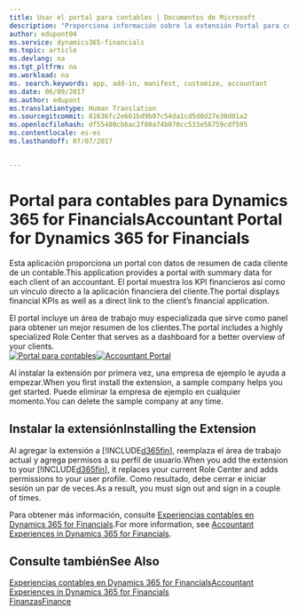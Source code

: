 ```yaml
---
title: Usar el portal para contables | Documentos de Microsoft
description: "Proporciona información sobre la extensión Portal para contables."
author: edupont04
ms.service: dynamics365-financials
ms.topic: article
ms.devlang: na
ms.tgt_pltfrm: na
ms.workload: na
ms. search.keywords: app, add-in, manifest, customize, accountant
ms.date: 06/09/2017
ms.author: edupont
ms.translationtype: Human Translation
ms.sourcegitcommit: 81636fc2e661bd9b07c54da1cd5d0d27e30d01a2
ms.openlocfilehash: df55480cb6ac2f80a74b070cc533e56759cdf595
ms.contentlocale: es-es
ms.lasthandoff: 07/07/2017


---
```

# <a name="accountant-portal-for-dynamics-365-for-financials"></a><span data-ttu-id="d4b1a-103">Portal para contables para Dynamics 365 for Financials</span><span class="sxs-lookup"><span data-stu-id="d4b1a-103">Accountant Portal for Dynamics 365 for Financials</span></span>
<span data-ttu-id="d4b1a-104">Esta aplicación proporciona un portal con datos de resumen de cada cliente de un contable.</span><span class="sxs-lookup"><span data-stu-id="d4b1a-104">This application provides a portal with summary data for each client of an accountant.</span></span> <span data-ttu-id="d4b1a-105">El portal muestra los KPI financieros así como un vínculo directo a la aplicación financiera del cliente.</span><span class="sxs-lookup"><span data-stu-id="d4b1a-105">The portal displays financial KPIs as well as a direct link to the client’s financial application.</span></span>  

<span data-ttu-id="d4b1a-106">El portal incluye un área de trabajo muy especializada que sirve como panel para obtener un mejor resumen de los clientes.</span><span class="sxs-lookup"><span data-stu-id="d4b1a-106">The portal includes a highly specialized Role Center that serves as a dashboard for a better overview of your clients.</span></span>  
<span data-ttu-id="d4b1a-107">[![Portal para contables](./media/ui-extensions-accportal/accountant-portal.png)](https://go.microsoft.com/fwlink/?linkid=851257)</span><span class="sxs-lookup"><span data-stu-id="d4b1a-107">[![Accountant Portal](./media/ui-extensions-accportal/accountant-portal.png)](https://go.microsoft.com/fwlink/?linkid=851257)</span></span>

<span data-ttu-id="d4b1a-108">Al instalar la extensión por primera vez, una empresa de ejemplo le ayuda a empezar.</span><span class="sxs-lookup"><span data-stu-id="d4b1a-108">When you first install the extension, a sample company helps you get started.</span></span> <span data-ttu-id="d4b1a-109">Puede eliminar la empresa de ejemplo en cualquier momento.</span><span class="sxs-lookup"><span data-stu-id="d4b1a-109">You can delete the sample company at any time.</span></span>  

## <a name="installing-the-extension"></a><span data-ttu-id="d4b1a-110">Instalar la extensión</span><span class="sxs-lookup"><span data-stu-id="d4b1a-110">Installing the Extension</span></span>
<span data-ttu-id="d4b1a-111">Al agregar la extensión a [!INCLUDE[d365fin](includes/d365fin_md.md)], reemplaza el área de trabajo actual y agrega permisos a su perfil de usuario.</span><span class="sxs-lookup"><span data-stu-id="d4b1a-111">When you add the extension to your [!INCLUDE[d365fin](includes/d365fin_md.md)], it replaces your current Role Center and adds permissions to your user profile.</span></span> <span data-ttu-id="d4b1a-112">Como resultado, debe cerrar e iniciar sesión un par de veces.</span><span class="sxs-lookup"><span data-stu-id="d4b1a-112">As a result, you must sign out and sign in a couple of times.</span></span>  

<span data-ttu-id="d4b1a-113">Para obtener más información, consulte [Experiencias contables en Dynamics 365 for Financials](finance-accounting.md).</span><span class="sxs-lookup"><span data-stu-id="d4b1a-113">For more information, see [Accountant Experiences in Dynamics 365 for Financials](finance-accounting.md).</span></span>  

## <a name="see-also"></a><span data-ttu-id="d4b1a-114">Consulte también</span><span class="sxs-lookup"><span data-stu-id="d4b1a-114">See Also</span></span>
[<span data-ttu-id="d4b1a-115">Experiencias contables en Dynamics 365 for Financials</span><span class="sxs-lookup"><span data-stu-id="d4b1a-115">Accountant Experiences in Dynamics 365 for Financials</span></span>](finance-accounting.md)  
[<span data-ttu-id="d4b1a-116">Finanzas</span><span class="sxs-lookup"><span data-stu-id="d4b1a-116">Finance</span></span>](finance.md)  

